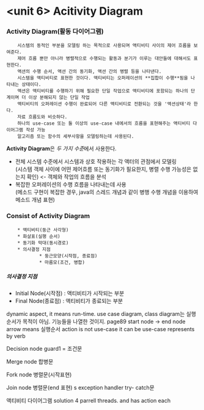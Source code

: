 <unit 6> Acitivity Diagram
========================
### Activity Diagram(활동 다이어그램) ###
        시스템의 동적인 부분을 모델링 하는 목적으로 사용되며 액티비티 사이의 제어 흐름을 보여준다.
        제어 흐름 뿐만 아니라 병렬적으로 수행되는 활동과 분기가 이루는 대안들에 대해서도 표현한다.
        액션의 수행 순서, 액션 간의 동기화, 액션 간의 병렬 등을 나타낸다.
        시스템을 액티비티로 표현한 것이다. 액티비티는 오퍼레이션의 **집합이 수행**됨을 나타내는 상태이다.
        액션은 액티비티를 수행하기 위해 필요한 단일 작업으로 액티비티에 포함되는 하나의 단계이며 더 이상 분해되지 않는 단일 작업
        액티비티의 오퍼레이션 수행이 완료되어 다른 액티비티로 전환되는 것을 '액션상태'라 한다.
        자료 흐름도와 비슷하다.
        하나의 use-case 또는 둘 이상의 use-case 내에서의 흐름을 표현해주는 액티비티 다이어그램 작성 가능
        알고리즘 또는 함수의 세부사항을 모델링하는데 사용된다.

**Activity Diagram**은 *두 가지 수준*에서 사용한다.

* 전체 시스템 수준에서 시스템과 상호 작용하는 각 액터의 관점에서 모델링  
(시스템 객체 사이에 어떤 제어흐름 또는 동기화가 필요한지, 병렬 수행 가능성은 없는지 확인) <- 객체와 작업의 흐름을 분석  
* 복잡한 오퍼레이션의 수행 흐름을 나타내는데 사용  
(메소드 구현이 복잡한 경우, java의 스레드 개념과 같이 병행 수행 개념을 이용하여 메소드 개념 표현)  

### Consist of Activity Diagram ###
        * 액티비티(둥근 사각형)
        * 화살표(실행 순서)
        * 동기화 막대(동시경로)
        * 의사결정 지점
                * 둥근모양(시작점, 종료점)
                * 마름모(조건, 병합)
##### 의사결정 지점 #####
* Initial Node(시작점) : 액티비티가 시작되는 부분
* Final Node(종료점) : 액티비티가 종료되는 부분


dynamic aspect, it means run-time.
use case diagram, class diagram는 실행순서가 목적이 아님. 기능들을 나열한 것이지.
page89
start node -> end node
arrow means 실행순서
<action>
action is not use-case
it can be use-case
represents by verb



Decision node
guard1 = 조건문

Merge node
합병문

Fork node
병렬문(시작표현)

Join node
병렬문(end 표현)
s
exception handler
try- catch문

액티비티 다이어그램 solution
4 parrell threads. and has action each
